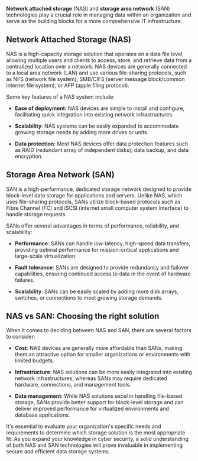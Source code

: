 **Network attached storage** (NAS) and **storage area network** (SAN) technologies play a crucial role in managing data within an organization and serve as the building blocks for a more comprehensive IT infrastructure.

## Network Attached Storage (NAS)

NAS is a high-capacity storage solution that operates on a data file level, allowing multiple users and clients to access, store, and retrieve data from a centralized location over a network. NAS devices are generally connected to a local area network (LAN) and use various file-sharing protocols, such as NFS (network file system), SMB/CIFS (server message block/common internet file system), or AFP (apple filing protocol).

Some key features of a NAS system include:

- **Ease of deployment**: NAS devices are simple to install and configure, facilitating quick integration into existing network infrastructures.

- **Scalability**: NAS systems can be easily expanded to accommodate growing storage needs by adding more drives or units.

- **Data protection**: Most NAS devices offer data protection features such as RAID (redundant array of independent disks), data backup, and data encryption.

## Storage Area Network (SAN)

SAN is a high-performance, dedicated storage network designed to provide block-level data storage for applications and servers. Unlike NAS, which uses file-sharing protocols, SANs utilize block-based protocols such as Fibre Channel (FC) and iSCSI (internet small computer system interface) to handle storage requests.

SANs offer several advantages in terms of performance, reliability, and scalability:

- **Performance**: SANs can handle low-latency, high-speed data transfers, providing optimal performance for mission-critical applications and large-scale virtualization.

- **Fault tolerance**: SANs are designed to provide redundancy and failover capabilities, ensuring continued access to data in the event of hardware failures.

- **Scalability**: SANs can be easily scaled by adding more disk arrays, switches, or connections to meet growing storage demands.

## NAS vs SAN: Choosing the right solution

When it comes to deciding between NAS and SAN, there are several factors to consider:

- **Cost**: NAS devices are generally more affordable than SANs, making them an attractive option for smaller organizations or environments with limited budgets.

- **Infrastructure**: NAS solutions can be more easily integrated into existing network infrastructures, whereas SANs may require dedicated hardware, connections, and management tools.

- **Data management**: While NAS solutions excel in handling file-based storage, SANs provide better support for block-level storage and can deliver improved performance for virtualized environments and database applications.

It's essential to evaluate your organization's specific needs and requirements to determine which storage solution is the most appropriate fit. As you expand your knowledge in cyber security, a solid understanding of both NAS and SAN technologies will prove invaluable in implementing secure and efficient data storage systems.